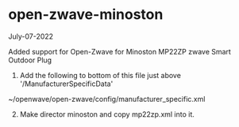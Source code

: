 # open-zwave-minoston
July-07-2022

Added support for Open-Zwave for Minoston MP22ZP zwave Smart Outdoor Plug

1) Add the following to bottom of this file just above '/ManufacturerSpecificData'

~/openwave/open-zwave/config/manufacturer_specific.xml

  <Manufacturer id="0312" name="Minoston">
    <!-- Addded 22-07-20 by Vince Mammoliti vince@afterpoint.ca -->
    <Product config="minoston/mp22zp.xml" id="ff0f" name="MP22ZP Smart Outdoor Plug" type="ff00"/>
  </Manufacturer>



2) Make director minoston and copy mp22zp.xml into it.
